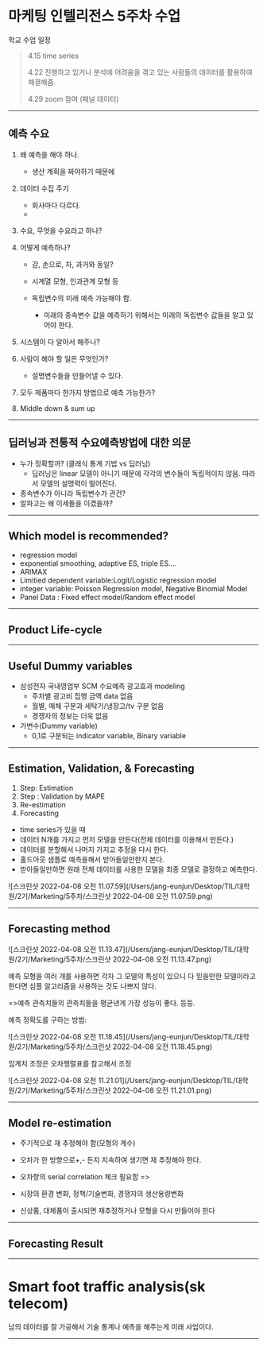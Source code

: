 # 마케팅 인텔리전스 5주차 수업





학교 수업 일정



> 4.15 time series
>
> 4.22 진행하고 있거나 분석에 어려움을 겪고 있는 사람들의 데이터를 활용하여 해결해줌. 
>
> 4.29 zoom 참여 (패널 데이터)
>
>  



<hr>



## 예측 수요



1. 왜 예측을 해야 하나.

   - 생산 계획을 짜야하기 때문에

2. 데이터 수집 주기

   - 회사마다 다르다.
   - 

3. 수요, 무엇을 수요라고 하나?

4. 어떻게 예측하나?

   - 감, 손으로, 자, 과거와 동일?

   - 시계열 모형, 인과관계 모형 등

   - 독립변수의 미래 예측 가능해야 함.

     - 미래의 종속변수 값을 예측하기 위해서는 미래의 독립변수 값들을 알고 있어야 한다.

     


5. 시스템이 다 알아서 해주나?
6. 사람이 해야 할 일은 무엇인가?
   - 설명변수들을 만들어낼 수 있다.
7. 모두 제품마다 한가지 방법으로 예측 가능한가?
8. Middle down & sum up





<hr>

## 딥러닝과 전통적 수요예측방법에 대한 의문



- 누가 정확할까? (클래식 통계 기법 vs 딥러닝)
  - 딥러닝은 linear 모델이 아니기 때문에 각각의 변수들이 독립적이지 않음. 따라서 모델의 설명력이 떨어진다.
- 종속변수가 아니라 독립변수가 관건?
- 알파고는 왜 이세돌을 이겼을까?



<hr>

## Which model is recommended?



- regression model
- exponential smoothing, adaptive ES, triple ES....
- ARIMAX
- Limitied dependent variable:Logit/Logistic regression model
- integer variable: Poisson Regression model, Negative Binomial Model
- Panel Data : Fixed effect model/Random effect model



<hr>

## Product Life-cycle



<hr>

## Useful Dummy variables



- 삼성전자 국내영업부 SCM 수요예측 광고효과 modeling
  - 주차별 광고비 집행 금액 data 없음
  - 월별, 매체 구분과 세탁기/냉장고/tv 구분 없음
  - 경쟁자의 정보는 더욱 없음
- 가변수(Dummy variable)
  - 0,1로 구분되는 indicator variable, Binary variable



<hr>

## Estimation, Validation, & Forecasting



1. Step: Estimation
2. Step : Validation by MAPE
3. Re-estimation
4. Forecasting



- time series가 있을 때
- 데이터 N개를 가지고 먼저 모델을 만든다(전체 데이터를 이용해서 만든다.)
- 데이터를 분할해서 나머지 가지고 추정을 다시 한다.
- 홀드아웃 샘플로 예측을해서 받아들일만한지 본다.
- 받아들일만하면 원래 전체 데이터를 사용한 모델을 최종 모델로 결정하고 예측한다.



![스크린샷 2022-04-08 오전 11.07.59](/Users/jang-eunjun/Desktop/TIL/대학원/2기/Marketing/5주차/스크린샷 2022-04-08 오전 11.07.59.png)





<hr>

## Forecasting method





![스크린샷 2022-04-08 오전 11.13.47](/Users/jang-eunjun/Desktop/TIL/대학원/2기/Marketing/5주차/스크린샷 2022-04-08 오전 11.13.47.png)



예측 모형을 여러 개를 사용하면 각자 그 모델의 특성이 있으니 다 믿을만한 모델이라고 한다면 심플 알고리즘을 사용하는 것도 나쁘지 않다.

=>예측 관측치들의 관측치들을 평균낸게 가장 성능이 좋다. 등등.



예측 정확도를 구하는 방법:



![스크린샷 2022-04-08 오전 11.18.45](/Users/jang-eunjun/Desktop/TIL/대학원/2기/Marketing/5주차/스크린샷 2022-04-08 오전 11.18.45.png)





임계치 조정은 오차행렬표를 참고해서 조정



![스크린샷 2022-04-08 오전 11.21.01](/Users/jang-eunjun/Desktop/TIL/대학원/2기/Marketing/5주차/스크린샷 2022-04-08 오전 11.21.01.png)

<hr>

## Model re-estimation



- 주기적으로 재 추정해야 함(모형의 계수)

- 오차가 한 방향으로+,- 든지 지속하여 생기면 재 추정해야 한다.
- 오차항의 serial correlation 체크 필요함 => 
- 시장의 환경 변화, 정책/기술변화, 경쟁자의 생산용량변화
- 신상품, 대체품이 출시되면 재추정하거나 모형을 다시 만들어야 한다



<hr>

## Forecasting Result









<hr>

# Smart foot traffic analysis(sk telecom)



남의 데이터를 잘 가공해서 기술 통계나 예측을 해주는게 미래 사업이다.



<hr>

  









